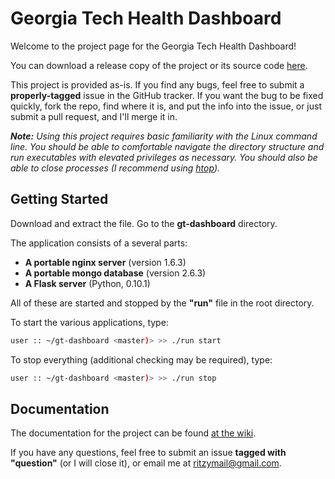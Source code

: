 Georgia Tech Health Dashboard
============

Welcome to the project page for the Georgia Tech Health Dashboard!

You can download a release copy of the project or its source code [here]. 

This project is provided as-is. If you find any bugs, feel free to submit a **properly-tagged** issue in the GitHub tracker. If you want the bug to be fixed quickly, fork the repo, find where it is, and put the info into the issue, or just submit a pull request, and I'll merge it in. 

***Note:***
*Using this project requires basic familiarity with the Linux command line. You should be able to comfortable navigate the directory structure and run executables with elevated privileges as necessary. You should also be able to close processes (I recommend using [htop]).*

Getting Started
--------------

Download and extract the file. Go to the **gt-dashboard** directory. 

The application consists of a several parts:

 - **A portable nginx server** (version 1.6.3)
 - **A portable mongo database** (version 2.6.3)
 - **A Flask server** (Python,  0.10.1)

All of these are started and stopped by the **"run"** file in the root directory. 

To start the various applications, type:

```zsh
user :: ~/gt-dashboard <master)> >> ./run start
```

To stop everything (additional checking may be required), type:

```zsh
user :: ~/gt-dashboard <master)> >> ./run stop
```
Documentation
------------

The documentation for the project can be found [at the wiki]. 

If you have any questions, feel free to submit an issue **tagged with "question"** (or I will close it), or email me at [ritzymail@gmail.com]. 

[at the wiki]:https://github.com/ritwikd/gt-dashboard/wiki/Overview
[ritzymail@gmail.com]:mailto:ritzymail@gmail.com
[here]:https://github.com/ritwikd/gt-dashboard/releases/latest
[htop]:http://hisham.hm/htop/
